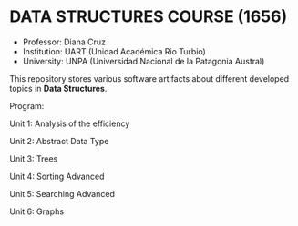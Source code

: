 # DATA STRUCTURES COURSE (1656)
- Professor: Diana Cruz
- Institution: UART (Unidad Académica Rio Turbio)
- University: UNPA (Universidad Nacional de la Patagonia Austral)

This repository stores various software artifacts about different developed topics in **Data Structures**.

Program:

Unit 1: Analysis of the efficiency

Unit 2: Abstract Data Type

Unit 3: Trees

Unit 4: Sorting Advanced

Unit 5: Searching Advanced

Unit 6: Graphs

